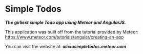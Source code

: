 # Simple Todos
___The girliest simple Todo app using Meteor and AngularJS.___


This application was built off from the tutorial provided by Meteor: https://www.meteor.com/tutorials/angular/creating-an-app


You can visit the website at: ___aliciasimpletodos.meteor.com___
